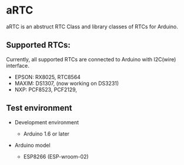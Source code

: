 # aRTC

aRTC is an abstruct RTC Class and library classes of RTCs for Arduino.

## Supported RTCs:

Currently, all supported RTCs are connected to Arduino with I2C(wire) interface.

  * EPSON: RX8025, RTC8564
  * MAXIM: DS1307, (now working on DS3231)
  * NXP:   PCF8523, PCF2129, 

## Test environment

* Development environment

  * Arduino 1.6 or later

* Arduino model

  * ESP8266 (ESP-wroom-02)
  
